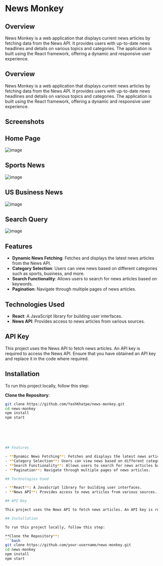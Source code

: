 # News Monkey

## Overview

News Monkey is a web application that displays current news articles by fetching data from the News API. It provides users with up-to-date news headlines and details on various topics and categories. The application is built using the React framework, offering a dynamic and responsive user experience.

## Overview

News Monkey is a web application that displays current news articles by fetching data from the News API. It provides users with up-to-date news headlines and details on various topics and categories. The application is built using the React framework, offering a dynamic and responsive user experience.

## Screenshots
   ## Home Page
![image](https://github.com/user-attachments/assets/ab1f5002-8460-475c-ac58-05b627efd405)

   ## Sports News
   ![image](https://github.com/user-attachments/assets/60510c9f-9a10-41cc-a1a0-16249adb95d1)

   ## US Business News
   ![image](https://github.com/user-attachments/assets/2bc321b3-7620-493d-be7b-423d009e432e)

   ## Search Query
   ![image](https://github.com/user-attachments/assets/41b68beb-0a8b-4016-89ba-95439c99a05d)




## Features

- **Dynamic News Fetching**: Fetches and displays the latest news articles from the News API.
- **Category Selection**: Users can view news based on different categories such as sports, business, and more.
- **Search Functionality**: Allows users to search for news articles based on keywords.
- **Pagination**: Navigate through multiple pages of news articles.

## Technologies Used

- **React**: A JavaScript library for building user interfaces.
- **News API**: Provides access to news articles from various sources.

## API Key

This project uses the News API to fetch news articles. An API key is required to access the News API. Ensure that you have obtained an API key and replace it in the code where required.

## Installation

To run this project locally, follow this step:

**Clone the Repository**:
   ```bash
   git clone https://github.com/YashKhatpe/news-monkey.git
   cd news-monkey
   npm install
   npm start





   
## Features

- **Dynamic News Fetching**: Fetches and displays the latest news articles from the News API.
- **Category Selection**: Users can view news based on different categories such as sports, business, and more.
- **Search Functionality**: Allows users to search for news articles based on keywords.
- **Pagination**: Navigate through multiple pages of news articles.

## Technologies Used

- **React**: A JavaScript library for building user interfaces.
- **News API**: Provides access to news articles from various sources.

## API Key

This project uses the News API to fetch news articles. An API key is required to access the News API. Ensure that you have obtained an API key and replace it in the code where required.

## Installation

To run this project locally, follow this step:

**Clone the Repository**:
   ```bash
   git clone https://github.com/your-username/news-monkey.git
   cd news-monkey
   npm install
   npm start





   
